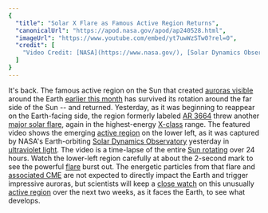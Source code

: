 ```yaml
---
{
  "title": "Solar X Flare as Famous Active Region Returns",
  "canonicalUrl": "https://apod.nasa.gov/apod/ap240528.html",
  "imageUrl": "https://www.youtube.com/embed/yt7uwWzSTw0?rel=0",
  "credit": [
    "Video Credit: [NASA](https://www.nasa.gov/), [Solar Dynamics Observatory](https://sdo.gsfc.nasa.gov/mission/)"
  ]
}
---
```


It's back. The famous active region on the Sun that created [auroras visible](https://www.facebook.com/media/set/?set=a.431368006258449&type=3) around the Earth [earlier this month](https://en.wikipedia.org/wiki/May_2024_solar_storms) has survived its rotation around the far side of the Sun -- and returned. Yesterday, as it was beginning to reappear on the Earth-facing side, the region formerly labeled [AR 3664](https://apod.nasa.gov/apod/ap240511.html) threw another [major solar flare](https://www.swpc.noaa.gov/news/x28-flare-old-region-3664), again in the highest-energy [X-class](https://svs.gsfc.nasa.gov/10109/) range. The featured video shows the emerging [active region](https://science.nasa.gov/get-involved/citizen-science/be-a-solar-active-region-spotter/) on the lower left, as it was captured by NASA's Earth-orbiting [Solar Dynamics Observatory](https://sdo.gsfc.nasa.gov/mission/) yesterday in [ultraviolet light](https://science.nasa.gov/ems/10_ultravioletwaves/). The video is a time-lapse of the entire [Sun rotating](https://apod.nasa.gov/apod/ap200819.html) over 24 hours. Watch the lower-left region carefully at about the 2-second mark to see the powerful [flare](https://science.nasa.gov/science-research/heliophysics/space-weather/solar-flares/what-is-a-solar-flare/) burst out. The energetic particles from that flare and [associated CME](https://spaceweather.com/images2024/27may24/farsidecme.gif) are not expected to directly impact the Earth and trigger impressive auroras, but scientists will keep a [close watch](https://www.mediastorehouse.com/p/617/tabby-kitten-looking-pot-plant-9446207.jpg.webp) on this unusually [active region](https://spaceweather.com/archive.php?view=1&day=28&month=05&year=2024) over the next two weeks, as it faces the Earth, to see what develops.

